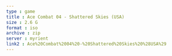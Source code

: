 ```yaml
---
type : game
title : Ace Combat 04 - Shattered Skies (USA)
size : 2.6 G
format : iso
archive : zip
server : myrient
link2 : Ace%20Combat%2004%20-%20Shattered%20Skies%20%28USA%29
---
```

